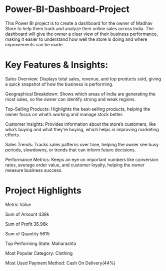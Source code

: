 # Power-BI-Dashboard-Project
This Power BI project is to create a dashboard for the owner of Madhav Store to help them track and analyze their online sales across India. The dashboard will give the owner a clear view of their business performance, making it easier to understand how well the store is doing and where improvements can be made.

# Key Features & Insights:

Sales Overview: Displays total sales, revenue, and top products sold, giving a quick snapshot of how the business is performing.

Geographical Breakdown: Shows which areas of India are generating the most sales, so the owner can identify strong and weak regions.

Top-Selling Products: Highlights the best-selling products, helping the owner focus on what’s working and manage stock better.

Customer Insights: Provides information about the store’s customers, like who’s buying and what they’re buying, which helps in improving marketing efforts.

Sales Trends: Tracks sales patterns over time, helping the owner see busy periods, slowdowns, or trends that can inform future decisions.

Performance Metrics: Keeps an eye on important numbers like conversion rates, average order value, and customer loyalty, helping the owner measure business success.

# Project Highlights

Metric           Value

Sum of Amount    438k

Sum of Profit    36.96k

Sum of Quantity  5615


Top Performing State:  Maharashta

Most Popular Category: Clothing

Most Used Payment Method: Cash On Delivery(44%)
